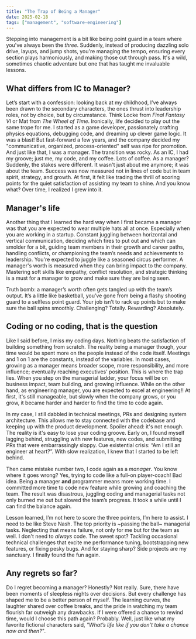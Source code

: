 ```yaml
---
title: "The Trap of Being a Manager"
date: 2025-02-18
tags: ["management", "software-engineering"]
---
```


Stepping into management is a bit like being point guard in a team where you've always been the *three*. Suddenly, instead of producing dazzling solo drive, layups, and jump shots, you're managing the tempo, ensuring every section plays harmoniously, and making those cut through pass. It's a wild, sometimes chaotic adventure but one that has taught me invaluable lessons.

## What differs from IC to Manager?

Let’s start with a confession: looking back at my childhood, I’ve always been drawn to the secondary characters, the ones thrust into leadership roles, not by choice, but by circumstance. Think Locke from *Final Fantasy VI* or Mat from *The Wheel of Time*. Ironically, life decided to play out the same trope for me.
I started as a game developer, passionately crafting physics equations, debugging code, and dreaming up clever game logic. It was a blast! But fast-forward a few years, and the company decided my "communicative, organized, process-oriented" self was ripe for promotion. And just like that, I was a manager.
The transition was rocky. As an IC, I had my groove; just me, my code, and my coffee. Lots of coffee. As a manager? Suddenly, the stakes were different. It wasn't just about me anymore; it was about the team. Success was now measured not in lines of code but in team spirit, strategy, and growth. At first, it felt like trading the thrill of scoring points for the quiet satisfaction of assisting my team to shine. And you know what? Over time, I realized I grew into it.

## Manager's life

Another thing that I learned the hard way when I first became a manager was that you are expected to wear multiple hats all at once.
Especially when you are working in a startup. Constant juggling between horizontal and vertical communication, deciding which fires to put out and which can smolder for a bit, guiding team members in their growth and career paths, handling conflicts, or championing the team’s needs and achievements to leadership. You're expected to juggle like a seasoned circus performer.
A manager's worth is measured when they can bring impact to the company. Mastering soft skills like empathy, conflict resolution, and strategic thinking is a must for a manager to grow and make sure they are being seen.

Truth bomb: a manager’s worth often gets tangled up with the team’s output. It’s a little like basketball, you’ve gone from being a flashy shooting guard to a selfless point guard. Your job isn’t to rack up points but to make sure the ball spins smoothly.
Challenging? Totally. Rewarding? Absolutely.

## Coding or no coding, that is the question

Like I said before, I miss my coding days. Nothing beats the satisfaction of building something from scratch. The reality being a manager though, your time would be spent more on the people instead of the code itself. Meetings and 1 on 1 are the constants, instead of the variables.
In most cases, growing as a manager means broader scope, more responsibility, and more influence; eventually reaching executives' position. This is where the trap lies. When you step on the managerial ladder, your focus will be on business impact, team building, and growing influence. While on the other hand, as engineering manager, you are expected to excel at engineering!! At first, it's still manageable, but slowly when the company grows, or you grow, it became harder and harder to find the time to code again.

In my case, I still dabbled in technical meetings, PRs and designing system architecture. This allows me to stay connected with the codebase and keeping up with the product development. Spoiler ahead: it's not enough. The reality is it's easy to lose your coding groove. Early on, I found myself lagging behind, struggling with new features, new codes, and submitting PRs that were embarrassingly sloppy. Cue existential crisis: “Am I still an engineer at heart?”. With slow realization, I knew that I started to be left behind.

Then came mistake number two, I code again as a *manager*. You know where it goes wrong? Yes, trying to code like a full-on player-coach! Bad idea. Being a manager **and** programmer means more working time. I committed more time to code new feature while growing and coaching the team. The result was disastrous, juggling coding and managerial tasks not only burned me out but slowed the team’s progress. It took a while until I can find the balance again.

Lesson learned, I’m not here to score the three pointers, I’m here to assist. I need to be like Steve Nash. The top priority is ~passing the ball~ managerial tasks. Neglecting that means failure, not only for me but for the team as well. I don't need to *always* code. The sweet spot? Tackling occasional technical challenges that excite me performance tuning, bootstrapping new features, or fixing pesky bugs. And for staying sharp? Side projects are my sanctuary. I finally found the fun again.

## Any regrets so far?

Do I regret becoming a manager? Honestly? Not really. Sure, there have been moments of sleepless nights over decisions. But every challenge has shaped me to be a better person of myself. The learning curves, the laughter shared over coffee breaks, and the pride in watching my team flourish far outweigh any drawbacks. If I were offered a chance to rewind time, would I choose this path again? Probably. Well, just like what my favorite fictional characters said, *"What’s life like if you don’t take a chance now and then?"*.

